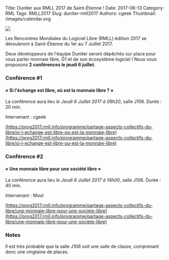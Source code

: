 Title: Duniter aux RMLL 2017 de Saint-Étienne !
Date: 2017-06-13
Category: RML
Tags: RMLL2017
Slug: duniter-rmll2017
Authors: cgeek
Thumbnail: /images/calendar.svg

[![](/images/rmll2017.png)](https://2017.rmll.info/)

Les Rencontres Mondiales du Logiciel Libre (RMLL) édition 2017 se dérouleront à Saint-Étienne du 1er au 7 Juillet 2017.

Deux développeurs de l'équipe Duniter seront dépêchés sur place pour vous parler monnaie libre, Ğ1 et de son écosystème logiciel ! Nous vous proposons **2 conférences le jeudi 6 juillet**.

### Conférence #1

#### « Si l'échange est libre, où est la monnaie libre ? »

La conférence aura lieu *le Jeudi 6 Juillet 2017 à 09h20*, salle J106. Durée : 20 min.

Intervenant : cgeek

[https://prog2017.rmll.info/programme/partage-aspects-collectifs-du-libre/si-l-echange-est-libre-ou-est-la-monnaie-libre](https://prog2017.rmll.info/programme/partage-aspects-collectifs-du-libre/si-l-echange-est-libre-ou-est-la-monnaie-libre)

### Conférence #2

#### « Une monnaie libre pour une société libre »

La conférence aura lieu *le Jeudi 6 Juillet 2017 à 14h00*, salle J106. Durée : 40 min.

Intervenant : Moul

[https://prog2017.rmll.info/programme/partage-aspects-collectifs-du-libre/une-monnaie-libre-pour-une-societe-libre](https://prog2017.rmll.info/programme/partage-aspects-collectifs-du-libre/une-monnaie-libre-pour-une-societe-libre)

### Notes

Il est très probable que la salle J106 soit une salle de classe, comprenant donc une vingtaine de places.
